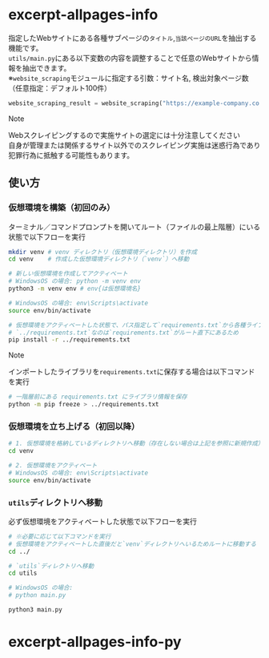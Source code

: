 # excerpt-allpages-info
指定したWebサイトにある各種サブページの`タイトル`,`当該ページのURL`を抽出する機能です。<br>
`utils/main.py`にある以下変数の内容を調整することで任意のWebサイトから情報を抽出できます。<br>
※`website_scraping`モジュールに指定する引数：サイト名, 検出対象ページ数（任意指定：デフォルト100件）

```py
website_scraping_result = website_scraping("https://example-company.co.jp", 5)
```

> [!NOTE]
> Webスクレイピングするので実施サイトの選定には十分注意してください<br>
> 自身が管理または関係するサイト以外でのスクレイピング実施は迷惑行為であり犯罪行為に抵触する可能性もあります。

## 使い方
### 仮想環境を構築（初回のみ）
ターミナル／コマンドプロンプトを開いてルート（ファイルの最上階層）にいる状態で以下フローを実行
```bash
mkdir venv # venv ディレクトリ（仮想環境ディレクトリ）を作成
cd venv    # 作成した仮想環境ディレクトリ（`venv`）へ移動

# 新しい仮想環境を作成してアクティベート
# WindowsOS の場合: python -m venv env
python3 -m venv env # env{は仮想環境名}

# WindowsOS の場合: env\Scripts\activate
source env/bin/activate

# 仮想環境をアクティベートした状態で、パス指定して`requirements.txt`から各種ライブラリをインストール
# `../requirements.txt`なのは`requirements.txt`がルート直下にあるため
pip install -r ../requirements.txt
```

> [!NOTE]
> インポートしたライブラリを`requirements.txt`に保存する場合は以下コマンドを実行
```bash
# 一階層前にある requirements.txt にライブラリ情報を保存
python -m pip freeze > ../requirements.txt
```

### 仮想環境を立ち上げる（初回以降）
```bash
# 1. 仮想環境を格納しているディレクトリへ移動（存在しない場合は上記を参照に新規作成）
cd venv

# 2. 仮想環境をアクティベート
# WindowsOS の場合: env\Scripts\activate
source env/bin/activate
```

### `utils`ディレクトリへ移動
必ず仮想環境をアクティベートした状態で以下フローを実行
```bash
# ※必要に応じて以下コマンドを実行
# 仮想環境をアクティベートした直後だと`venv`ディレクトリへいるためルートに移動する
cd ../

# `utils`ディレクトリへ移動
cd utils

# WindowsOS の場合:
# python main.py

python3 main.py
```
# excerpt-allpages-info-py
